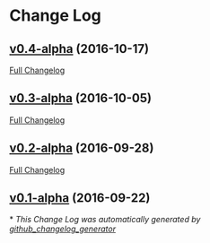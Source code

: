 # Change Log

## [v0.4-alpha](https://github.com/Thibstars/Bromine/tree/v0.4-alpha) (2016-10-17)
[Full Changelog](https://github.com/Thibstars/Bromine/compare/v0.3-alpha...v0.4-alpha)

## [v0.3-alpha](https://github.com/Thibstars/Bromine/tree/v0.3-alpha) (2016-10-05)
[Full Changelog](https://github.com/Thibstars/Bromine/compare/v0.2-alpha...v0.3-alpha)

## [v0.2-alpha](https://github.com/Thibstars/Bromine/tree/v0.2-alpha) (2016-09-28)
[Full Changelog](https://github.com/Thibstars/Bromine/compare/v0.1-alpha...v0.2-alpha)

## [v0.1-alpha](https://github.com/Thibstars/Bromine/tree/v0.1-alpha) (2016-09-22)


\* *This Change Log was automatically generated by [github_changelog_generator](https://github.com/skywinder/Github-Changelog-Generator)*